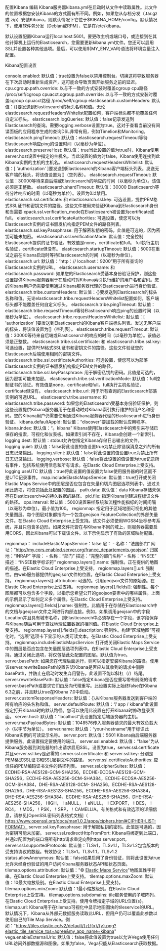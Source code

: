 配置Kibana 编辑
Kibana服务器kibana.yml在启动时从文件中读取属性。此文件的位置根据您安装Kibana的方式而有所不同。例如，如果您从存档分发（.tar.gz或.zip）安装Kibana，则默认情况下它位于$KIBANA_HOME/config。默认情况下，使用软件包分发（Debian或RPM），它是在/etc/kibana。

默认设置配置Kibana运行localhost:5601。要更改主机或端口号，或连接到在其他计算机上运行的Elasticsearch，您需要更新kibana.yml文件。您还可以启用SSL并设置各种其他选项。最后，可以使用${MY_ENV_VAR}语法将环境变量注入配置。

Kibana配置设置

console.enabled:
默认值：true设置为false以禁用控制台。切换这将导致服务器在下次启动时重新生成资产，这可能会导致页面开始服务之前的延迟。
cpu.cgroup.path.override:
以与不一致的方式安装时覆盖cgroup cpu路径 /proc/self/cgroup
cpuacct.cgroup.path.override:
以与不一致的方式安装时覆盖cgroup cpuacct路径 /proc/self/cgroup
elasticsearch.customHeaders:
默认值：{}要发送到Elasticsearch的标头名称和值。无论elasticsearch.requestHeadersWhitelist配置如何，客户端标头都不能覆盖任何自定义标头。
elasticsearch.logQueries:
默认值：false记录发送到Elasticsearch的查询。需要logging.verbose设置为true。这对于查看当前没有间谍面板的应用程序生成的查询DSL非常有用，例如Timelion和Monitoring。
elasticsearch.pingTimeout:
默认值：elasticsearch.requestTimeout等待Elasticsearch响应ping的设置时间（以毫秒为单位）。
elasticsearch.preserveHost:
默认值：true当此设置的值为true时，Kibana使用server.host设置中指定的主机名。当此设置的值为时false，Kibana使用连接到此Kibana实例的主机的主机名。
elasticsearch.requestHeadersWhitelist:
默认值：[ 'authorization' ]要发送到Elasticsearch的Kibana客户端标头列表。发送无客户端的标头，将该值设置为[]（空列表）。
elasticsearch.requestTimeout:
默认值：30000等待来自后端或Elasticsearch的响应的时间（以毫秒为单位）。该值必须是正整数。
elasticsearch.shardTimeout:
默认值：30000 Elasticsearch等待分片响应的时间（以毫秒为单位）。设置为0以禁用。
elasticsearch.ssl.certificate: 和 elasticsearch.ssl.key:
可选设置，提供PEM格式SSL证书和密钥文件的路径。这些文件被用来验证Kibana到Elasticsearch身份和当需要 xpack.ssl.verification_mode在Elasticsearch被设置为certificate或full。
elasticsearch.ssl.certificateAuthorities:
可选设置，使您可以为Elasticsearch实例的证书颁发机构指定PEM文件的路径列表。
elasticsearch.ssl.keyPassphrase:
用于解密私钥的密码。此值是可选的，因为密钥可能未加密。
elasticsearch.ssl.verificationMode:
默认值：完全控制Elasticsearch提供的证书验证。有效值是none，certificate和full。 full执行主机名验证，certificate但没有。
elasticsearch.startupTimeout:
默认值：5000在重试之前在Kibana启动时等待Elasticsearch的时间（以毫秒为单位）。
elasticsearch.url:
默认值：“http：// localhost：9200”用于所有查询的Elasticsearch实例的URL。
elasticsearch.username: 和 elasticsearch.password:
如果您的Elasticsearch受基本身份验证保护，则这些设置提供Kibana服务器用于在启动时对Kibana索引执行维护的用户名和密码。您的Kibana用户仍需要使用通过Kibana服务器代理的Elasticsearch进行身份验证。
elasticsearch.tribe.customHeaders:
默认值：{}要发送到Elasticsearch的标头名称和值。无论elasticsearch.tribe.requestHeadersWhitelist配置如何，客户端标头都不能覆盖任何自定义标头。
elasticsearch.tribe.pingTimeout:
默认值：elasticsearch.tribe.requestTimeout等待Elasticsearch响应ping的设置时间（以毫秒为单位）。
elasticsearch.tribe.requestHeadersWhitelist:
默认值：[ 'authorization' ]要发送到Elasticsearch的Kibana客户端标头列表。发送无客户端的标头，将该值设置为[]（空列表）。
elasticsearch.tribe.requestTimeout:
默认值：30000等待来自后端或Elasticsearch的响应的时间（以毫秒为单位）。该值必须是正整数。
elasticsearch.tribe.ssl.certificate: 和 elasticsearch.tribe.ssl.key:
可选设置，提供PEM格式SSL证书和密钥文件的路径。这些文件验证您的Elasticsearch后端使用相同的密钥文件。
elasticsearch.tribe.ssl.certificateAuthorities:
可选设置，使您可以为部落Elasticsearch实例的证书颁发机构指定PEM文件的路径。
elasticsearch.tribe.ssl.keyPassphrase:
用于解密私钥的密码。此值是可选的，因为密钥可能未加密。
elasticsearch.tribe.ssl.verificationMode:
默认值：full控制证书的验证。有效值是none，certificate和full。full执行主机名验证，certificate但没有。
elasticsearch.tribe.url:
用于所有查询的Elasticsearch部落实例的可选URL。
elasticsearch.tribe.username: 和 elasticsearch.tribe.password:
如果您的Elasticsearch受基本身份验证保护，则这些设置提供Kibana服务器用于在启动时对Kibana索引执行维护的用户名和密码。您的Kibana用户仍需要使用通过Kibana服务器代理的Elasticsearch进行身份验证。
kibana.defaultAppId:
默认值：“discover”要加载的默认应用程序。
kibana.index:
默认值：“。kibana” Kibana使用Elasticsearch中的索引来存储已保存的搜索，可视化和仪表板。如果索引尚不存在，Kibana会创建一个新索引。
logging.dest:
默认值：stdout允许您指定Kibana存储日志输出的文件。
logging.quiet:
默认值：false将此设置的值设置true为禁止除错误消息之外的所有日志记录输出。
logging.silent:
默认值：false将此设置的值设置true为禁止所有日志记录输出。
logging.verbose:
默认值：false将此设置的值设置为true记录所有事件，包括系统使用信息和所有请求。在Elastic Cloud Enterprise上受支持。
logging.useUTC
默认值：true将此设置的值设置为false使用服务器的时区而不是UTC记录事件。
map.includeElasticMapsService:
默认值：true打开或关闭Elastic Maps Service中的图层是否应包含在矢量和切片图层选项列表中。通过关闭此选项，将仅包括此处配置的图层。
path.data:
默认值：data Kibana存储未保存在Elasticsearch中的持久数据的路径。
pid.file:
指定Kibana创建进程标识文件的路径。
ops.interval:
默认值：5000设置采样系统和流程性能指标的时间间隔（以毫秒为单位）。最小值为100。
regionmap:
指定用于区域地图可视化的其他矢量图层。每个图层对象都指向一个包含geojson FeatureCollection的外部矢量文件。在Elastic Cloud Enterprise上受支持。该文件必须使用WGS84坐标参考系统，并且只包含多边形。如果文件托管在与Kibana不同的域上，则服务器需要启用CORS，因此Kibana可以下载该文件。以下示例显示了有效的区域映射配置。

regionmap：
  includeElasticMapsService：false
  层：
     - 名称：“法国部门”
       网址：“http://my.cors.enabled.server.org/france_departements.geojson”
       归属地：“INRAP”
       字段：
          - 名称：“部门”
            描述：“完整的部门名称”
          - 名称：“INSEE”
            描述：“INSEE数字标识符”
regionmap.layers[].name:
强制性。正在提供的地图的描述。在Elastic Cloud Enterprise上受支持。
regionmap.layers[].url:
强制性。由web服务器提供的geojson文件的位置。在Elastic Cloud Enterprise上受支持。
regionmap.layers[].attribution:
可选的。引用geojson文件的原始源。在Elastic Cloud Enterprise上受支持。
regionmap.layers[].fields[]:
强制性。每个图层都可以包含多个字段，以指示您希望公开的geojson要素中的哪些属性。上面的示例显示了如何定义多个属性。在Elastic Cloud Enterprise上受支持。
regionmap.layers[].fields[].name:
强制性。此值用于在存储在Elasticsearch中的文档与geojson文件之间进行内部连接。例如，如果调用geojson中的字段Location并且具有城市名称，则Elasticsearch中必须存在一个字段，该字段保存与Kibana随后可用于查找地理位置数据的相同值。在Elastic Cloud Enterprise上受支持。
regionmap.layers[].fields[].description:
强制性。构建“区域地图”可视化时，“选项”选项卡下显示的人类可读文本。在Elastic Cloud Enterprise上受支持。
regionmap.includeElasticMapsService:
打开或关闭Elastic Maps Service中的图层是否应包含在矢量图层选项列表中。在Elastic Cloud Enterprise上受支持。通过关闭此选项，将仅包括此处配置的图层。默认值为true。
server.basePath:
如果您在代理后面运行，则可以指定安装Kibana的路径。使用该server.rewriteBasePath设置告诉Kibana是否应从其收到的请求中删除basePath，并防止在启动时发生弃用警告。此设置不能以斜杠（/）结尾。
server.rewriteBasePath:
默认值：false指定Kibana是否应重写带有前缀的请求server.basePath或要求它们由反向代理重写。此设置实际上始终false在Kibana 6.3之前，并且默认true在Kibana 7.0中启动。
server.customResponseHeaders:
默认值：{}从Kibana服务器发送到客户端的所有响应的头名称和值。
server.defaultRoute:
默认值：“/ app / kibana”此设置指定打开Kibana时的默认路径。您可以使用此设置在打开Kibana时修改登录页面。
server.host:
默认值：“localhost”此设置指定后端服务器的主机。
server.maxPayloadBytes:
默认值：1048576传入服务器请求的最大有效负载大小（以字节为单位）。
server.name:
默认值：“your-hostname”用于标识此Kibana实例的可读显示名称。
server.port:
默认值：5601 Kibana由后端服务器提供服务。此设置指定要使用的端口。
server.ssl.enabled:
默认值：“false”为从Kibana服务器到浏览器的传出请求启用SSL。设置为true，server.ssl.certificate并且server.ssl.key是必需的
server.ssl.certificate: 和 server.ssl.key:
分别是PEM格式SSL证书和SSL密钥文件的路径。
server.ssl.certificateAuthorities:
应信任的PEM编码证书文件的路径列表。
server.ssl.cipherSuites:
默认值：ECDHE-RSA-AES128-GCM-SHA256，ECDHE-ECDSA-AES128-GCM-SHA256，ECDHE-RSA-AES256-GCM-SHA384，ECDHE-ECDSA-AES256-GCM-SHA384，DHE-RSA-AES128-GCM- SHA256，ECDHE-RSA-AES128-SHA256，DHE-RSA-AES128-SHA256，ECDHE-RSA-AES256-SHA384，DHE-RSA-AES256-SHA384，ECDHE-RSA-AES256-SHA256，DHE-RSA-AES256-SHA256， HIGH，！aNULL，！eNULL，！EXPORT，！DES，！RC4，！MD5，！PSK，！SRP，！CAMELLIA。有关格式和有效选项的详细信息，请参见[OpenSSL密码列表格式文档]（ https://www.openssl.org/docs/man1.0.2/apps/ciphers.html#CIPHER-LIST-FORMAT）
server.ssl.keyPassphrase:
用于解密私钥的密码。此值是可选的，因为密钥可能未加密。
server.ssl.redirectHttpFromPort:
Kibana将绑定到此端口，并通过配置为的端口将所有http请求重定向到https server.port。
server.ssl.supportedProtocols:
默认值：TLSv1，TLSv1.1，TLSv1.2包含版本的受支持协议的数组。有效协议：TLSv1，TLSv1.1，TLSv1.2
status.allowAnonymous:
默认值：false如果启用了身份验证，则将此设置为true允许未经身份验证的用户访问Kibana服务器状态API和状态页面。
tilemap.options.attribution:
默认值："© [Elastic Maps Service](https://www.elastic.co/elastic-maps-service)"地图属性字符串。在Elastic Cloud Enterprise上受支持。
tilemap.options.maxZoom:
默认值：10最大缩放级别。在Elastic Cloud Enterprise上受支持。
tilemap.options.minZoom:
默认值：1最小缩放级别。在Elastic Cloud Enterprise上受支持。
tilemap.options.subdomains:
tile服务使用的子域阵列。在Elastic Cloud Enterprise上受支持。使用令牌指定子域的URL位置{s}。
tilemap.url:
Kibana用于在tilemap可视化中显示地图图块的tileservice的URL。默认情况下，Kibana从外部元数据服务读取此URL，但用户仍可以覆盖此参数以使用自己的Tile Map Service。例如："https://tiles.elastic.co/v2/default/{z}/{x}/{y}.png?elastic_tile_service_tos=agree&my_app_name=kibana"
vega.enableExternalUrls:
默认值：false将此值设置为true以允许Vega使用任何URL访问外部数据源和图像。如果为false，Vega只能从Elasticsearch获取数据。
